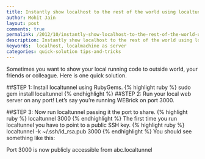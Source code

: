 ```yaml
---
title: Instantly show localhost to the rest of the world using localtunnel
author: Mohit Jain
layout: post
comments: true
permalink: /2012/10/instantly-show-localhost-to-the-rest-of-the-world-using-localtunnel/
description: Instantly show localhost to the rest of the world using localtunnel
keywords:  localhost, localmachine as server
categories: quick-solution tips-and-tricks
---
```


Sometimes you want to show your local running code to outside world, your friends or colleague. Here is one quick solution.

##STEP 1:
 Install localtunnel using RubyGems.
{% highlight ruby %}
sudo gem install localtunnel
{% endhighlight %}
##STEP 2:
 Run your local web server on any port! Let’s say you’re running WEBrick on port 3000.

##STEP 3:
 Now run localtunnel passing it the port to share.
{% highlight ruby %}
localtunnel 3000
{% endhighlight %}
The first time you run localtunnel you have to point to a public SSH key.
{% highlight ruby %}
localtunnel -k ~/.ssh/id_rsa.pub 3000
{% endhighlight %}
You should see something like this:

Port 3000 is now publicly accessible from abc.localtunnel
